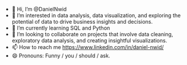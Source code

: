 - 👋 Hi, I’m @DanielNwid
- 👀 I’m interested in data analysis, data visualization, and exploring the potential of data to drive business insights and decisions.
- 🌱 I’m currently learning SQL and Python
- 💞️ I’m looking to collaborate on projects that involve data cleaning, exploratory data analysis, and creating insightful visualizations.
- 📫 How to reach me https://www.linkedin.com/in/daniel-nwid/
- 😄 Pronouns: Funny / you / should / ask.


<!---
DanielNwid/DanielNwid is a ✨ special ✨ repository because its `README.md` (this file) appears on your GitHub profile.
You can click the Preview link to take a look at your changes.
--->

